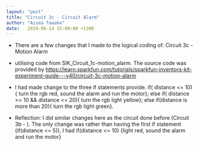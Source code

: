 ```yaml
---
layout: "post"
title: "Circuit 3c - Circuit Alarm"
author: "Aisea Tawake"
date:   2019-06-14 15:00:00 +1300
---
```

* There are a few changes that I made to the logical coding of: Circuit 3c - Motion Alarm

* utilising code from SIK_Circuit_1c-motion_alarm. The source code was provided by https://learn.sparkfun.com/tutorials/sparkfun-inventors-kit-experiment-guide---v40/circuit-3c-motion-alarm

* I had made change to the three if statements provide. if( distance <= 10){ turn the rgb red, sound the alarm and run the motor}; else if( distance >= 10 && distance <= 20){ turn the rgb light yellow}; else if(distance is more than 20){ turn the rgb light green}.

* Reflection: I did similar changes here as the circuit done before (Circuit 3b - ). The only change was rather than having the first if statement (if(distance <= 5)), I had if(distance <= 10)
  {light red, sound the alarm and run the motor}